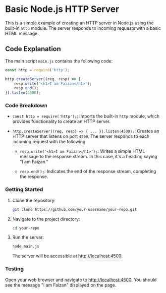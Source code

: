 # Basic Node.js HTTP Server

This is a simple example of creating an HTTP server in Node.js using the built-in `http` module. The server responds to incoming requests with a basic HTML message.

## Code Explanation

The main script `main.js` contains the following code:

```javascript
const http = require('http');

http.createServer((req, resp) => {
    resp.write('<h1>I am Faizan</h1>');
    resp.end();
}).listen(4500);
```
### Code Breakdown

- `const http = require('http');`: Imports the built-in `http` module, which provides functionality to create an HTTP server.

- `http.createServer((req, resp) => { ... }).listen(4500);`: Creates an HTTP server that listens on port `4500`. The server responds to each incoming request with the following:

  - `resp.write('<h1>I am Faizan</h1>');`: Writes a simple HTML message to the response stream. In this case, it's a heading saying "I am Faizan."

  - `resp.end();`: Indicates the end of the response stream, completing the response.

### Getting Started

1. Clone the repository:

   ```bash
   git clone https://github.com/your-username/your-repo.git
   ```

2. Navigate to the project directory:

   ```bash
   cd your-repo
   ```

3. Run the server:

   ```bash
   node main.js
   ```

   The server will be accessible at [http://localhost:4500](http://localhost:4500).

### Testing

Open your web browser and navigate to [http://localhost:4500](http://localhost:4500). You should see the message "I am Faizan" displayed on the page.
